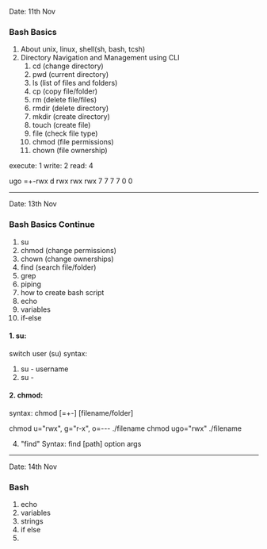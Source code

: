 Date: 11th Nov

### Bash Basics

1. About unix, linux, shell(sh, bash, tcsh)
2. Directory Navigation and Management using CLI
      1. cd (change directory)
      2. pwd (current directory)
      3. ls (list of files and folders)
      4. cp (copy file/folder)
      5. rm (delete file/files)
      6. rmdir (delete directory)
      7. mkdir (create directory)
      8. touch (create file)
      9. file (check file type)
      10. chmod (file permissions)
      11. chown (file ownership)

   
execute: 1
write: 2
read: 4


ugo
=+-rwx
d rwx rwx rwx
  7 7 7
  7 0 0

---------------------------------------------------

Date: 13th Nov

### Bash Basics Continue

1. su 
2. chmod (change permissions)
3. chown (change ownerships)
4. find (search file/folder)
5. grep 
6. piping
7. how to create bash script
8. echo
9. variables
10. if-else


#### 1. su:
switch user (su)
syntax:
1. su - username
2. su -



#### 2. chmod:
syntax:
chmod [=+-] [filename/folder]

chmod u="rwx", g="r-x", o=--- ./filename
chmod ugo="rwx" ./filename

4. "find"
Syntax:
   find [path] option args


------------------------------------------------

Date: 14th Nov
### Bash

1. echo
2. variables
3. strings
4. if else
5. 